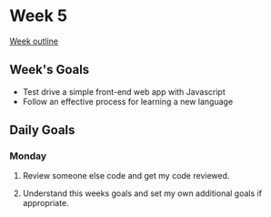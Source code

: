 # Week 5
[Week outline](https://github.com/makersacademy/course/blob/master/week_outlines.md/#week-5)

## Week's Goals
* Test drive a simple front-end web app with Javascript
* Follow an effective process for learning a new language

## Daily Goals
### Monday
1. Review someone else code and get my code reviewed. 

2. Understand this weeks goals and set my own additional goals if appropriate. 
